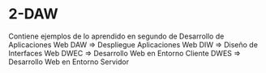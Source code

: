 # 2-DAW
Contiene ejemplos de lo aprendido en segundo de Desarrollo de Aplicaciones Web
DAW => Despliegue Aplicaciones Web
DIW => Diseño de Interfaces Web
DWEC => Desarrollo Web en Entorno Cliente
DWES => Desarrollo Web en Entorno Servidor 
